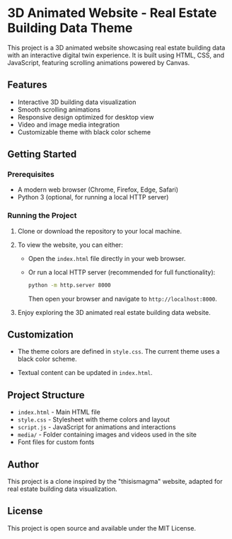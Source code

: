 # 3D Animated Website - Real Estate Building Data Theme

This project is a 3D animated website showcasing real estate building data with an interactive digital twin experience. It is built using HTML, CSS, and JavaScript, featuring scrolling animations powered by Canvas.

## Features

- Interactive 3D building data visualization
- Smooth scrolling animations
- Responsive design optimized for desktop view
- Video and image media integration
- Customizable theme with black color scheme

## Getting Started

### Prerequisites

- A modern web browser (Chrome, Firefox, Edge, Safari)
- Python 3 (optional, for running a local HTTP server)

### Running the Project

1. Clone or download the repository to your local machine.

2. To view the website, you can either:

   - Open the `index.html` file directly in your web browser.

   - Or run a local HTTP server (recommended for full functionality):

     ```bash
     python -m http.server 8000
     ```

     Then open your browser and navigate to `http://localhost:8000`.

3. Enjoy exploring the 3D animated real estate building data website.

## Customization

- The theme colors are defined in `style.css`. The current theme uses a black color scheme.

- Textual content can be updated in `index.html`.

## Project Structure

- `index.html` - Main HTML file
- `style.css` - Stylesheet with theme colors and layout
- `script.js` - JavaScript for animations and interactions
- `media/` - Folder containing images and videos used in the site
- Font files for custom fonts

## Author

This project is a clone inspired by the "thisismagma" website, adapted for real estate building data visualization.

## License

This project is open source and available under the MIT License.
